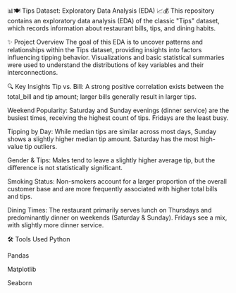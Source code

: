 📊🍽️ Tips Dataset: Exploratory Data Analysis (EDA) 📈💰
This repository contains an exploratory data analysis (EDA) of the classic "Tips" dataset, which records information about restaurant bills, tips, and dining habits.

✨ Project Overview
The goal of this EDA is to uncover patterns and relationships within the Tips dataset, providing insights into factors influencing tipping behavior. Visualizations and basic statistical summaries were used to understand the distributions of key variables and their interconnections.

🔍 Key Insights
Tip vs. Bill: A strong positive correlation exists between the total_bill and tip amount; larger bills generally result in larger tips.

Weekend Popularity: Saturday and Sunday evenings (dinner service) are the busiest times, receiving the highest count of tips. Fridays are the least busy.

Tipping by Day: While median tips are similar across most days, Sunday shows a slightly higher median tip amount. Saturday has the most high-value tip outliers.

Gender & Tips: Males tend to leave a slightly higher average tip, but the difference is not statistically significant.

Smoking Status: Non-smokers account for a larger proportion of the overall customer base and are more frequently associated with higher total bills and tips.

Dining Times: The restaurant primarily serves lunch on Thursdays and predominantly dinner on weekends (Saturday & Sunday). Fridays see a mix, with slightly more dinner service.

🛠️ Tools Used
Python

Pandas

Matplotlib

Seaborn
